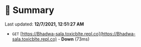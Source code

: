 # 📖 Summary
Last updated: **12/7/2021, 12:51:27 AM**

- `GET` [https://Bhadwa-sala.toxicblte.repl.co](https://Bhadwa-sala.toxicblte.repl.co) - **Down** (73ms)
